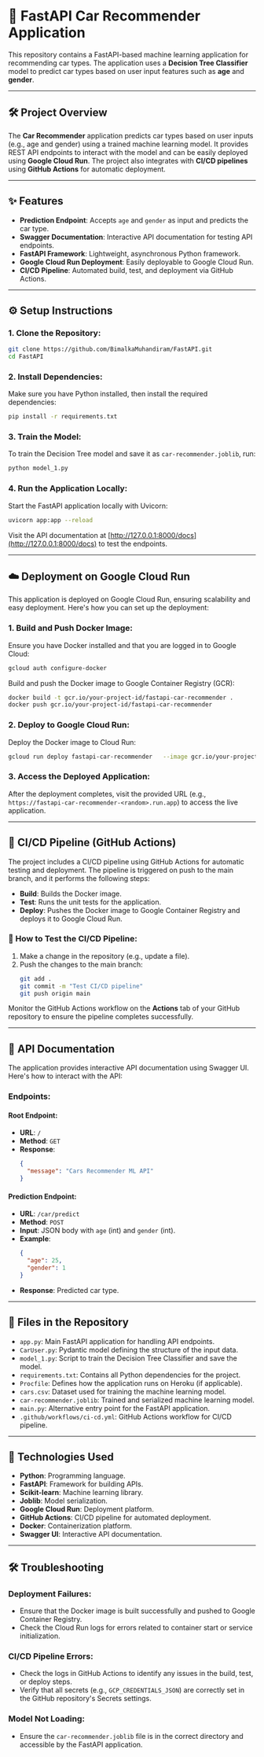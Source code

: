 
# 🚗 FastAPI Car Recommender Application

This repository contains a FastAPI-based machine learning application for recommending car types. The application uses a **Decision Tree Classifier** model to predict car types based on user input features such as **age** and **gender**.

---

## 🛠️ Project Overview

The **Car Recommender** application predicts car types based on user inputs (e.g., age and gender) using a trained machine learning model. It provides REST API endpoints to interact with the model and can be easily deployed using **Google Cloud Run**. The project also integrates with **CI/CD pipelines** using **GitHub Actions** for automatic deployment.

---

## ✨ Features

- **Prediction Endpoint**: Accepts `age` and `gender` as input and predicts the car type.
- **Swagger Documentation**: Interactive API documentation for testing API endpoints.
- **FastAPI Framework**: Lightweight, asynchronous Python framework.
- **Google Cloud Run Deployment**: Easily deployable to Google Cloud Run.
- **CI/CD Pipeline**: Automated build, test, and deployment via GitHub Actions.

---

## ⚙️ Setup Instructions

### 1. Clone the Repository:
```bash
git clone https://github.com/BimalkaMuhandiram/FastAPI.git
cd FastAPI
```

### 2. Install Dependencies:
Make sure you have Python installed, then install the required dependencies:
```bash
pip install -r requirements.txt
```

### 3. Train the Model:
To train the Decision Tree model and save it as `car-recommender.joblib`, run:
```bash
python model_1.py
```

### 4. Run the Application Locally:
Start the FastAPI application locally with Uvicorn:
```bash
uvicorn app:app --reload
```
Visit the API documentation at [http://127.0.0.1:8000/docs](http://127.0.0.1:8000/docs) to test the endpoints.

---

## ☁️ Deployment on Google Cloud Run

This application is deployed on Google Cloud Run, ensuring scalability and easy deployment. Here's how you can set up the deployment:

### 1. Build and Push Docker Image:
Ensure you have Docker installed and that you are logged in to Google Cloud:
```bash
gcloud auth configure-docker
```

Build and push the Docker image to Google Container Registry (GCR):
```bash
docker build -t gcr.io/your-project-id/fastapi-car-recommender .
docker push gcr.io/your-project-id/fastapi-car-recommender
```

### 2. Deploy to Google Cloud Run:
Deploy the Docker image to Cloud Run:
```bash
gcloud run deploy fastapi-car-recommender   --image gcr.io/your-project-id/fastapi-car-recommender   --platform managed   --region us-central1   --allow-unauthenticated
```

### 3. Access the Deployed Application:
After the deployment completes, visit the provided URL (e.g., `https://fastapi-car-recommender-<random>.run.app`) to access the live application.

---

## 🔄 CI/CD Pipeline (GitHub Actions)

The project includes a CI/CD pipeline using GitHub Actions for automatic testing and deployment. The pipeline is triggered on push to the main branch, and it performs the following steps:

- **Build**: Builds the Docker image.
- **Test**: Runs the unit tests for the application.
- **Deploy**: Pushes the Docker image to Google Container Registry and deploys it to Google Cloud Run.

### 🧪 How to Test the CI/CD Pipeline:
1. Make a change in the repository (e.g., update a file).
2. Push the changes to the main branch:
   ```bash
   git add .
   git commit -m "Test CI/CD pipeline"
   git push origin main
   ```

Monitor the GitHub Actions workflow on the **Actions** tab of your GitHub repository to ensure the pipeline completes successfully.

---

## 📄 API Documentation

The application provides interactive API documentation using Swagger UI. Here's how to interact with the API:

### Endpoints:

#### Root Endpoint:
- **URL**: `/`
- **Method**: `GET`
- **Response**:
   ```json
   {
     "message": "Cars Recommender ML API"
   }
   ```

#### Prediction Endpoint:
- **URL**: `/car/predict`
- **Method**: `POST`
- **Input**: JSON body with `age` (int) and `gender` (int).
- **Example**:
   ```json
   {
     "age": 25,
     "gender": 1
   }
   ```
- **Response**: Predicted car type.

---

## 📁 Files in the Repository

- `app.py`: Main FastAPI application for handling API endpoints.
- `CarUser.py`: Pydantic model defining the structure of the input data.
- `model_1.py`: Script to train the Decision Tree Classifier and save the model.
- `requirements.txt`: Contains all Python dependencies for the project.
- `Procfile`: Defines how the application runs on Heroku (if applicable).
- `cars.csv`: Dataset used for training the machine learning model.
- `car-recommender.joblib`: Trained and serialized machine learning model.
- `main.py`: Alternative entry point for the FastAPI application.
- `.github/workflows/ci-cd.yml`: GitHub Actions workflow for CI/CD pipeline.

---

## 🔧 Technologies Used

- **Python**: Programming language.
- **FastAPI**: Framework for building APIs.
- **Scikit-learn**: Machine learning library.
- **Joblib**: Model serialization.
- **Google Cloud Run**: Deployment platform.
- **GitHub Actions**: CI/CD pipeline for automated deployment.
- **Docker**: Containerization platform.
- **Swagger UI**: Interactive API documentation.

---

## 🛠️ Troubleshooting

### Deployment Failures:
- Ensure that the Docker image is built successfully and pushed to Google Container Registry.
- Check the Cloud Run logs for errors related to container start or service initialization.

### CI/CD Pipeline Errors:
- Check the logs in GitHub Actions to identify any issues in the build, test, or deploy steps.
- Verify that all secrets (e.g., `GCP_CREDENTIALS_JSON`) are correctly set in the GitHub repository's Secrets settings.

### Model Not Loading:
- Ensure the `car-recommender.joblib` file is in the correct directory and accessible by the FastAPI application.
